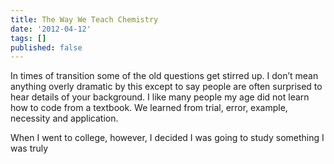 ```yaml
---
title: The Way We Teach Chemistry
date: '2012-04-12'
tags: []
published: false
---
```


<p>In times of transition some of the old questions get stirred up. I don&#8217;t mean anything overly dramatic by this except to say people are often surprised to hear details of your background. I like many people my age did not learn how to code from a textbook. We learned from trial, error, example, necessity and application.</p>
<p>When I went to college, however, I decided I was going to study something I was truly</p>
